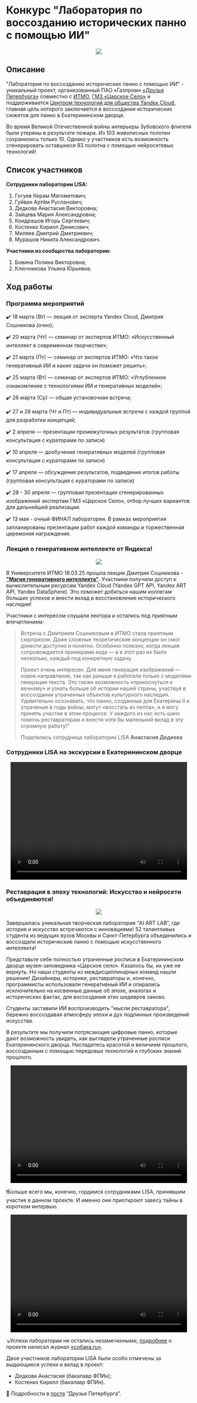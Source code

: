 # Конкурс "Лаборатория по воссозданию исторических панно с помощью ИИ"

<p style="text-align: center">
    <img src="images/recreatimg_historical_murals.jpeg" />
</p>

## Описание
"Лаборатория по воссозданию исторических панно с помощью ИИ" - уникальный проект, организованный ПАО «Газпром» [«Друзья 
Петербурга»](https://t.me/spb_friends) совместно с [ИТМО](https://t.me/itmoru), [ГМЗ «Царское Село»](https://t.me/tsarskoe_selo) 
и поддерживается [Центром технологий для общества Yandex Cloud](https://t.me/ycsocialtech), главная цель которого 
заключается в воссоздании исторических сюжетов для панно в Екатерининском дворце.

Во время Великой Отечественной войны интерьеры Зубовского флигеля были утеряны в результате пожара. Из 103 живописных 
полотен сохранились только 10. Однако у участников есть возможность сгенерировать оставшиеся 93 полотна с помощью 
нейросетевых технологий!

## Список участников
**Сотрудники лаборатории LISA:**
1. Гогуев Керам Магометович;
2. Гуйван Артём Русланович;
3. Дедкова Анастасия Викторовна;
4. Зайцева Мария Александровна;
5. Кондрашов Игорь Сергеевич;
6. Костенко Кирилл Денисович;
7. Миляев Дмитрий Дмитриевич;
8. Мурашов Никита Александрович.

**Участники из сообщества лаборатории:**
1. Бовина Полина Викторовна;
2. Ключникова Ульяна Юрьевна.

## Ход работы
### Программа мероприятий
✔️ 18 марта (Вт) — лекция от эксперта Yandex Cloud, Дмитрия Сошникова (очно);

✔️ 20 марта (Чт) — семинар от экспертов ИТМО:
«Искусственный интеллект в современном творчестве»;

✔️ 21 марта (Пт) — семинар от экспертов ИТМО:
«Что такое генеративный ИИ и какие задачи он поможет решить»;

✔️ 25 марта (Вт) — семинар от экспертов ИТМО:
«Углубленное ознакомление с технологиями ИИ и генеративных моделей»;

✔️ 26 марта (Ср) — общая установочная встреча;

✔️ 27 и 28 марта (Чт и Пт) — индивидуальные встречи с каждой группой для разработки концепций;

✔️ 2 апреля — презентации промежуточных результатов (групповая консультация с кураторами по записи)

✔️ 10 апреля — дообучение генеративных моделей (групповая консультация с кураторами по записи)

✔️ 17 апреля — обсуждение результатов, подведение итогов работы (групповая консультация с кураторами по записи)

✔️ 28 - 30 апреля — групповая презентация сгенерированных изображений экспертам ГМЗ «Царское Село», отбор лучших 
вариантов для дальнейшей реализации.

✔️ 13 мая - очный ФИНАЛ лаборатории. В рамках мероприятия запланированы презентации работ каждой команды и торжественная 
церемония награждения.

### Лекция о генеративном интеллекте от Яндекса!
<p style="text-align: center">
    <img src="images/magic_of_generative_intelligence_lecture.jpeg" />
</p>

В Университете ИТМО 18.03.25 прошла лекция Дмитрия Сошникова - [**"Магия генеративного интеллекта"**](https://disk.yandex.com/d/HIbvU-FjYxeYtQ).
Участники получили доступ к вычислительным ресурсам Yandex Cloud (Yandex GPT API, Yandex ART API, Yandex DataSphere). 
Это поможет добиться нашим коллегам больших успехов и внести вклад в восстановление исторического наследия!

Участники с интересом слушали лектора и остались под приятным впечатлением:
> Встреча с Дмитрием Сошниковым в ИТМО стала приятным сюрпризом. Даже сложные теоретические концепции он смог донести 
> доступно и понятно. Особенно полезно, когда лекция сопровождается примерами кода — а в этот раз их было несколько, 
> каждый под конкретную задачу. 
> 
> Проект очень интересен. Для меня генерация изображений — новое направление, так как раньше я работала только с 
> моделями генерации текста. Это также возможность «прикоснуться к вечному» и узнать больше об истории нашей страны, 
> участвуя в воссоздании утраченных объектов культурного наследия. Удивительно осознавать, что панно, созданные для 
> Екатерины II и утраченые в годы войны, могут «восстать из пепла», и я могу принять участие в этом процессе. У каждого 
> из нас есть шанс помочь реставраторам и внести хотя бы маленький вклад в эту огромную работу!"
> 
> Поделилась сотрудница лаборатории LISA **Анастасия Дедкова**

### Сотрудники LISA на экскурсии в Екатерининском дворце
<div align="center">
    <video width="480" height="320" controls>
      <source src="images/ai_lab_excursion.mp4" type="video/mp4">
    </video>
</div>

### Реставрация в эпоху технологий: Искусство и нейросети объединяются!
<p style="text-align: center">
    <img src="images/ai_lab_final.jpeg" />
</p>

Завершилась уникальная творческая лаборатория “AI ART LAB”, где история и искусство встречаются с инновациями!  52 
талантливых студента из ведущих вузов Москвы и Санкт-Петербурга объединились и воссоздали исторические панно с помощью 
искусственного интеллекта!

Представьте себе полностью утраченные росписи в Екатерининском дворце музея-заповедника «Царское село». Казалось бы, их 
уже не вернуть. Но наши студенты из междисциплинарных команд нашли решение! Дизайнеры, историки, реставраторы и, 
конечно, программисты использовали генеративный ИИ и опирались исключительно на косвенные данные об эпохе, аналогах и 
исторических фактах, для воссоздания этих шедевров заново.

Студенты заставили ИИ воспроизводить "мысли реставратора", бережно воссоздавая атмосферу эпохи и дух подлинных 
произведений искусства.

В результате мы получили потрясающие цифровые панно, которые дают возможность увидеть, как выглядели утраченные 
росписи Екатерининского дворца. Насладитесь красотой и величием прошлого, воссозданным с помощью передовых технологий 
и глубоких знаний прошлого.
<div align="center">
    <video width="480" height="320" controls>
      <source src="images/ai_lab_generation.MP4" type="video/MP4">
    </video>
</div>

❗️Больше всего мы, конечно, гордимся сотрудниками LISA, принявшим участие в данном проекте. И именно они приоткроют 
завесу тайны в коротком интервью.
<div align="center">
    <video width="480" height="320" controls>
      <source src="images/ai_lab_interview.MOV" type="video/MOV">
    </video>
</div>

↘️Успехи лаборатории не остались незамеченными, [подробнее](https://m.sobaka.ru/entertainment/art/200182) о проекте 
написал журнал [«собака.ru»](https://m.sobaka.ru/).

Двое участников лаборатории LISA были особо отмечены за выдающиеся успехи и вклад в проект:
- Дедкова Анастасия (бакалавр ФПИн);
- Костенко Кирилл (бакалавр ФПИн).

🚀 Подробности в [посте](https://t.me/spb_friends/5108) “Друзья Петербурга”.
